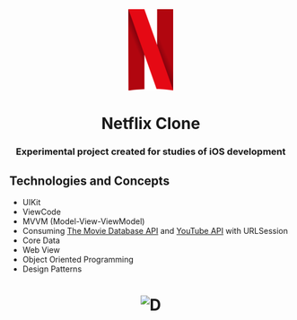 <div align="center">
     <img alt="D" title="Netflix" src="Documentation/logo.png" width="80px" />
</div>

<h1 align="center">
  Netflix Clone
</h1> 

<h3 align="center">
  Experimental project created for studies of iOS development
</h3>

## Technologies and Concepts

* UIKit
* ViewCode
* MVVM (Model-View-ViewModel)
* Consuming [The Movie Database API][TMDb] and [YouTube API][yt] with URLSession
* Core Data
* Web View
* Object Oriented Programming
* Design Patterns

<h1 align="center">
     <img alt="D" title="Netflix" src="Documentation/overview.gif" width="300px" />
</h1>


[TMDb]: https://www.themoviedb.org/settings/api
[yt]: https://developers.google.com/youtube/v3
